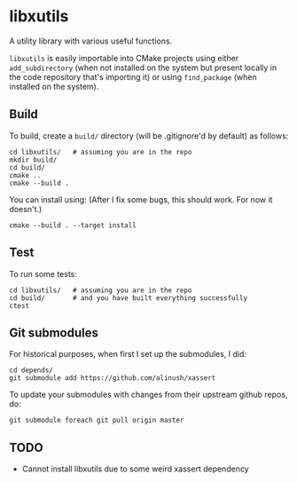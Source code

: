 libxutils
=========

A utility library with various useful functions.

`libxutils` is easily importable into CMake projects using either `add_subdirectory` (when not installed on the system but present locally in the code repository that's importing it) or using `find_package` (when installed on the system).

## Build

To build, create a `build/` directory (will be .gitignore'd by default) as follows:

    cd libxutils/   # assuming you are in the repo
    mkdir build/
    cd build/
    cmake ..
    cmake --build .

You can install using:
(After I fix some bugs, this should work. For now it doesn't.)

    cmake --build . --target install    

## Test

To run some tests:

    cd libxutils/   # assuming you are in the repo
    cd build/       # and you have built everything successfully
    ctest

## Git submodules

For historical purposes, when first I set up the submodules, I did:
    
    cd depends/
    git submodule add https://github.com/alinush/xassert 

To update your submodules with changes from their upstream github repos, do:

    git submodule foreach git pull origin master

## TODO

 - Cannot install libxutils due to some weird xassert dependency
